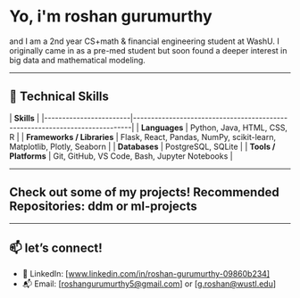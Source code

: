 # Yo, i'm roshan gurumurthy

and I am a 2nd year CS+math & financial engineering student at WashU. I originally came in as a pre-med student but soon found a deeper interest in big data and mathematical modeling.

---

## 🔧 Technical Skills

| **Skills**                                                                                           |
|------------------------|-----------------------------------------------------------------------------|
| **Languages**          | Python, Java, HTML, CSS, R                                                  |
| **Frameworks / Libraries** | Flask, React, Pandas, NumPy, scikit-learn, Matplotlib, Plotly, Seaborn  |
| **Databases**          | PostgreSQL, SQLite                                                          |
| **Tools / Platforms**  | Git, GitHub, VS Code, Bash, Jupyter Notebooks                               | 

---
## Check out some of my projects! Recommended Repositories: ddm or ml-projects
---
## 📫 let’s connect!

- 💼 LinkedIn: [www.linkedin.com/in/roshan-gurumurthy-09860b234]    
- 📬 Email: [roshangurumurthy5@gmail.com] or [g.roshan@wustl.edu]


<!--
**roshiguru4/roshiguru4** is a ✨ _special_ ✨ repository because its `README.md` (this file) appears on your GitHub profile.

Here are some ideas to get you started:

- 🔭 I’m currently working on ...
- 🌱 I’m currently learning ...
- 👯 I’m looking to collaborate on ...
- 🤔 I’m looking for help with ...
- 💬 Ask me about ...
- 📫 How to reach me: ...
- 😄 Pronouns: ...
- ⚡ Fun fact: ...
-->
